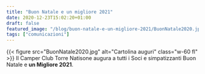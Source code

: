 ```yaml
---
title: "Buon Natale e un migliore 2021"
date: 2020-12-23T15:02:20+01:00
draft: false
featured_image: "/blog/buon-natale-e-un-migliore-2021/BuonNatale2020.jpg"
tags: ["comunicazioni"]
---
```


{{< figure src="BuonNatale2020.jpg" alt="Cartolina auguri" class="w-60 fl" >}}
Il Camper Club Torre Natisone augura a tutti i Soci e simpatizzanti Buon Natale e **un Migliore 2021**.
